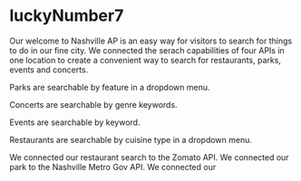 # luckyNumber7

Our welcome to Nashville AP is an easy way for visitors to search for things to do in our fine city.
We connected the serach capabilities of four APIs in one location to create a convenient way to search for restaurants, parks, events and concerts. 

Parks are searchable by feature in a dropdown menu.

Concerts are searchable by genre keywords.

Events are searchable by keyword.

Restaurants are searchable by cuisine type in a dropdown menu. 


We connected our restaurant search to the Zomato API.
We connected our park to the Nashville Metro Gov API.
We connected our 
